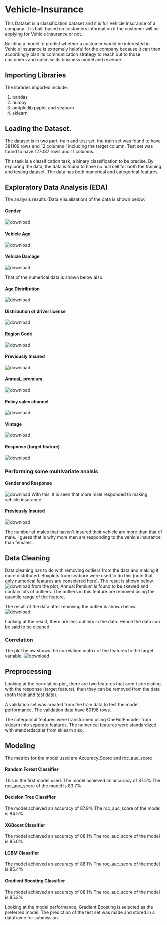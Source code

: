 # Vehicle-Insurance


This Dataset is a classification dataset and it is for Vehicle Insurance of a company. It is built based on customers information if the customer will be applying for Vehicle insurance or not.

Building a model to predict whether a customer would be interested in Vehicle Insurance is extremely helpful for the company because it can then accordingly plan its communication strategy to reach out to those customers and optimise its business model and revenue.

## Importing Libraries
The libraries imported include:
1. pandas
2. numpy
3. amtplotlib.pyplot and seaborn
4. sklearn


## Loading the Dataset.
The dataset is in two part, train and test set. the train set was found to have 381109 rows and 12 columns ( including the target column. Test set was found to have 127037 rows and 11 columns.

This task is a classification task, a binary classification to be precise.
By exploring the data, the data is found to have no null cell for both the training and testing dataset. The data has both numerical and categorical features.

## Exploratory Data Analysis (EDA)
The analysis results (Data Visualization) of the data is shown below:

#### Gender
![download](https://user-images.githubusercontent.com/104036386/182400347-056711b6-f69d-4950-89ad-9c762c9788b9.png)

#### Vehicle Age
![download](https://user-images.githubusercontent.com/104036386/182400444-f8d4ce7f-f07c-4199-8500-ac972405f575.png)

#### Vehicle Damage
![download](https://user-images.githubusercontent.com/104036386/182400577-2bbb94e9-2a63-483b-b07d-c1c0caf924d1.png)

That of the numerical data is shown below also.

#### Age Distribution
![download](https://user-images.githubusercontent.com/104036386/182400867-afa45c33-1ad8-4b2f-996a-049848ee07e8.png)

#### Distribution of driver license
![download](https://user-images.githubusercontent.com/104036386/182400998-cac6921f-ab3b-48e1-b1a6-02d961e6bfdd.png)

#### Region Code 
![download](https://user-images.githubusercontent.com/104036386/182401095-22b5f44b-c44b-4db3-81c0-6cf21f4d8253.png)

#### Previously Insured
![download](https://user-images.githubusercontent.com/104036386/182401193-65e8d722-b8ea-4d6f-a7a2-054f5a76c714.png)

#### Annual_ premium
![download](https://user-images.githubusercontent.com/104036386/182401315-2f1c72d7-bb63-4a7a-828a-a9ac49bdc88f.png)

#### Policy sales channel
![download](https://user-images.githubusercontent.com/104036386/182401590-f9a1459c-0f9e-461a-8c11-64dc7220425f.png)

#### Vintage
![download](https://user-images.githubusercontent.com/104036386/182401664-5a3aae93-78ff-4441-9c06-15e435ec149a.png)

#### Response (target feature)
![download](https://user-images.githubusercontent.com/104036386/182401797-4a5e94f9-84d8-4211-bc18-855e3be87c79.png)


### Performing some multivariate analsis

#### Gender and Response
![download](https://user-images.githubusercontent.com/104036386/182401998-9edaed2f-2d14-4996-8d8d-f5bb81161236.png)
With this, it is seen that more male responded to making vehicle insurance

#### Previously Insured
![download](https://user-images.githubusercontent.com/104036386/182402437-c811a6bf-4c36-4e6a-834f-48ac719f7875.png)

The number of males that haven't insured their vehicle are more than that of male. I guess that is why more men are responding to the vehicle insurance than females.

## Data Cleaning
Data cleaning has to do with removing outliers from the data and making it more distributed. 
Boxplots from seaborn were used to do this (note that only numerical features are considered here).
The resut is shown below.
![download](https://user-images.githubusercontent.com/104036386/182403450-268d47b9-161c-4f28-a805-8a4a7b6cfd4d.png)
from the plot, Annual Pemium is found to be skewed and contain lots of outliers.
The outliers in this feature are removed using the quantile range of the feature.

The result of the data after removing the outlier is shown below.
![download](https://user-images.githubusercontent.com/104036386/182404099-880b4f25-37b1-4788-9e46-e637fb54044b.png)

Looking at the result, there are less outliers in the data. 
Hence the data can be said to be cleaned.

### Correlation 
The plot below shows the correlation matrix of the features to the target variable.
![download](https://user-images.githubusercontent.com/104036386/182404552-46f96333-b02f-4711-8862-7114aaf77992.png)

## Preprocessing
Looking at the correlation plot, there are two features that aren't correlating with the response (target feature), then they can be removed from the data (both train and test data).

A validation set was created from the train data to test the model performance. The validation data have 60198 rows.

The categorical features were transformed using OneHotEncoder from sklearn into seperate features.
The numerical features were standardized with standardscaler from sklearn also.

## Modeling
The metrics for the model used are Accuracy_Score and roc_auc_score
#### Random Forest Classifier
This is the first model used. 
The model achieved an accuracy of 87.5% 
The roc_auc_score of the model is 83.7%

#### Decision Tree Classifier 
The model achieved an accuracy of 87.9% 
The roc_auc_score of the model is 84.5%

#### XGBoost Classifier
The model achieved an accuracy of 88.1% 
The roc_auc_score of the model is 85.0%

#### LGBM Classifier
The model achieved an accuracy of 88.1% 
The roc_auc_score of the model is 85.4%

#### Gradient Boosting Classifier
The model achieved an accuracy of 88.1% 
The roc_auc_score of the model is 85.3%

Looking at the model performance, Gradient Boosting is selected as the preferred model.
The prediction of the test set was made and stored in a dataframe for submission.
